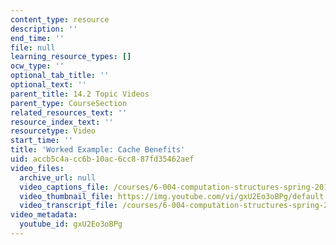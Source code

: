 ```yaml
---
content_type: resource
description: ''
end_time: ''
file: null
learning_resource_types: []
ocw_type: ''
optional_tab_title: ''
optional_text: ''
parent_title: 14.2 Topic Videos
parent_type: CourseSection
related_resources_text: ''
resource_index_text: ''
resourcetype: Video
start_time: ''
title: 'Worked Example: Cache Benefits'
uid: accb5c4a-cc6b-10ac-6cc8-87fd35462aef
video_files:
  archive_url: null
  video_captions_file: /courses/6-004-computation-structures-spring-2017/498746fd569153999b53f77e9ac92d0e_gxU2Eo3oBPg.vtt
  video_thumbnail_file: https://img.youtube.com/vi/gxU2Eo3oBPg/default.jpg
  video_transcript_file: /courses/6-004-computation-structures-spring-2017/258e26cb8214f56977933a9a74f74739_gxU2Eo3oBPg.pdf
video_metadata:
  youtube_id: gxU2Eo3oBPg
---
```

